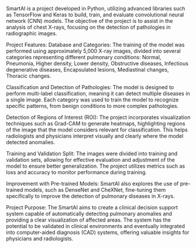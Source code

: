 SmartAI is a project developed in Python, utilizing advanced libraries such as TensorFlow and Keras to build, train, and evaluate convolutional neural network (CNN) models. The objective of the project is to assist in the analysis of chest X-rays, focusing on the detection of pathologies in radiographic images.

Project Features:
Database and Categories:
The training of the model was performed using approximately 5,000 X-ray images, divided into several categories representing different pulmonary conditions: Normal, Pneumonia, Higher density, Lower density, Obstructive diseases, Infectious degenerative diseases, Encapsulated lesions, Mediastinal changes, Thoracic changes.

Classification and Detection of Pathologies:
The model is designed to perform multi-label classification, meaning it can detect multiple diseases in a single image.
Each category was used to train the model to recognize specific patterns, from benign conditions to more complex pathologies.

Detection of Regions of Interest (ROI):
The project incorporates visualization techniques such as Grad-CAM to generate heatmaps, highlighting regions of the image that the model considers relevant for classification.
This helps radiologists and physicians interpret visually and clearly where the model detected anomalies.

Training and Validation Split:
The images were divided into training and validation sets, allowing for effective evaluation and adjustment of the model to ensure better generalization.
The project utilizes metrics such as loss and accuracy to monitor performance during training.

Improvement with Pre-trained Models:
SmartAI also explores the use of pre-trained models, such as DenseNet and CheXNet, fine-tuning them specifically to improve the detection of pulmonary diseases in X-rays.

Project Purpose:
The SmartAI aims to create a clinical decision support system capable of automatically detecting pulmonary anomalies and providing a clear visualization of affected areas. The system has the potential to be validated in clinical environments and eventually integrated into computer-aided diagnosis (CAD) systems, offering valuable insights for physicians and radiologists.

